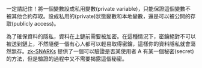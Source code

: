一定請記住！將一個變數設成私用變數(private variable)，只能保證這個變數不被其他合約存取。設成私用的(private)狀態變數和本地變數，還是可以被公開的存取(publicly access)。

為了確保資料的隱私，資料在上鏈前需要被加密。在這種情況下，密鑰絕對不可以被送到鏈上，不然隨便一個有心人都可以輕易取得密鑰，這樣你的資料隱私就會蕩然無存。[zk-SNARKs](https://blog.ethereum.org/2016/12/05/zksnarks-in-a-nutshell/) 提供了一個可以驗證是否某使用者 A 有某一個秘密(secret)的方法，但是驗證的過程中又不需要揭露這個秘密。
